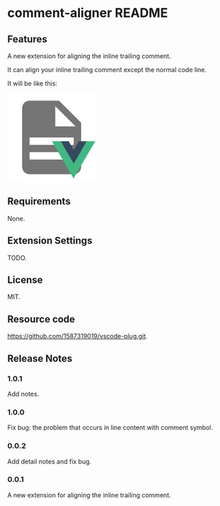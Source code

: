 # comment-aligner README

## Features

A new extension for aligning the inline trailing comment.

It can align your inline trailing comment except the normal code line.

It will be like this:

![feature X](images/vue-config.png)

## Requirements

None.

## Extension Settings

TODO.

## License

MIT.

## Resource code

https://github.com/1587319019/vscode-plug.git.

## Release Notes

### 1.0.1

Add notes.

### 1.0.0

Fix bug: the problem that occurs in line content with comment symbol.

### 0.0.2

Add detail notes and fix bug.

### 0.0.1

A new extension for aligning the inline trailing comment.